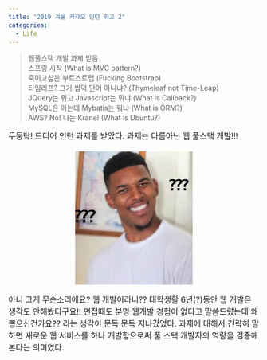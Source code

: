 ```yaml
---
title: "2019 겨울 카카오 인턴 회고 2"
categories:
  - Life
---
```

> 웹풀스택 개발 과제 받음<br>
> 스프링 시작 (What is MVC pattern?)<br>
> 죽이고싶은 부트스트랩 (Fucking Bootstrap)<br>
> 타임리프? 그거 씹덕 단어 아니냐? (Thymeleaf not Time-Leap)<br>
> JQuery는 뭐고 Javascript는 뭐냐 (What is Callback?)<br>
> MySQL은 아는데 Mybatis는 뭐냐 (What is ORM?)<br>
> AWS? No! 나는 Krane! (What is Ubuntu?)<br>

<span style="font-size:medium">두둥탁! 드디어 인턴 과제를 받았다. 과제는 다름아닌 웹 풀스택 개발!!!</span>

<p align="center"><img src="/assets/images/jjal/black_wtf.jpg" alt="읭 뭐라구요?"/></p>

<span style="font-size:medium">아니 그게 무슨소리에요? 웹 개발이라니?? 대학생활 6년(?)동안 웹 개발은 생각도 안해봤다구요!! 면접때도 분명 웹개발 경험이 없다고 말씀드렸는데 왜 뽑으신건가요?? 라는 생각이 문득 문득 지나갔었다. 과제에 대해서 간략히 말하면 새로운 웹 서비스를 하나 개발함으로써 풀 스택 개발자의 역량을 검증해본다는 의미였다. </span>
